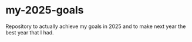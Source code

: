 # my-2025-goals
Repository to actually achieve my goals in 2025 and to make next year the best year that I had.
